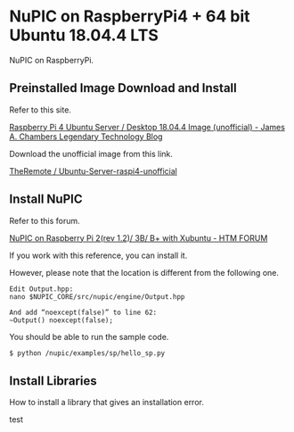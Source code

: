 # NuPIC on RaspberryPi4 + 64 bit Ubuntu 18.04.4 LTS

NuPIC on RaspberryPi.

## Preinstalled Image Download and Install

Refer to this site.

[Raspberry Pi 4 Ubuntu Server / Desktop 18.04.4 Image (unofficial) - James A. Chambers Legendary Technology Blog](https://jamesachambers.com/raspberry-pi-4-ubuntu-server-desktop-18-04-3-image-unofficial/)

Download the unofficial image from this link.

[TheRemote / Ubuntu-Server-raspi4-unofficial](https://github.com/TheRemote/Ubuntu-Server-raspi4-unofficial/releases)

## Install NuPIC

Refer to this forum.

[NuPIC on Raspberry Pi 2(rev 1.2)/ 3B/ B+ with Xubuntu - HTM FORUM](https://discourse.numenta.org/t/nupic-on-raspberry-pi-2-rev-1-2-3b-b-with-xubuntu/4550)

If you work with this reference, you can install it.

However, please note that the location is different from the following one.

```
Edit Output.hpp:
nano $NUPIC_CORE/src/nupic/engine/Output.hpp

And add “noexcept(false)” to line 62:
~Output() noexcept(false);
```

You should be able to run the sample code.

```bash
$ python /nupic/examples/sp/hello_sp.py
```

## Install Libraries

How to install a library that gives an installation error.

test